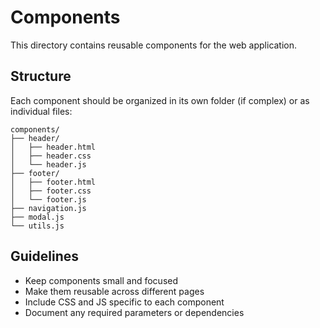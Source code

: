 # Components

This directory contains reusable components for the web application.

## Structure

Each component should be organized in its own folder (if complex) or as individual files:

```
components/
├── header/
│   ├── header.html
│   ├── header.css
│   └── header.js
├── footer/
│   ├── footer.html
│   ├── footer.css
│   └── footer.js
├── navigation.js
├── modal.js
└── utils.js
```

## Guidelines

- Keep components small and focused
- Make them reusable across different pages
- Include CSS and JS specific to each component
- Document any required parameters or dependencies

